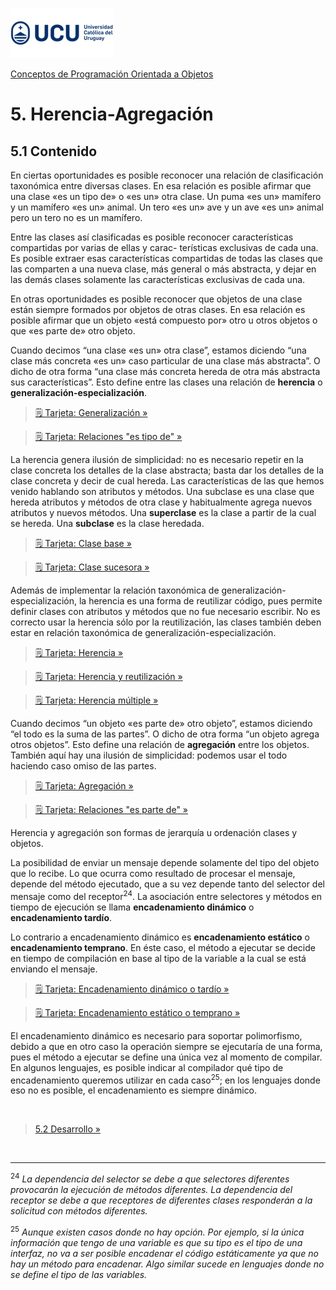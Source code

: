 ![UCU](../../Assets/logo-ucu.png)

[Conceptos de Programación Orientada a Objetos](../../)


# 5. Herencia-Agregación

## 5.1 Contenido

En ciertas oportunidades es posible reconocer una relación de clasificación taxonómica entre diversas clases. En esa relación es posible afirmar que una clase «es un tipo de» o «es un» otra clase. Un puma «es un» mamífero y un mamífero «es un» animal. Un tero «es un» ave y un ave «es un» animal pero un tero no es un mamífero.

Entre las clases así clasificadas es posible reconocer características compartidas por varias de ellas y carac- terísticas exclusivas de cada una. Es posible extraer esas características compartidas de todas las clases que las comparten a una nueva clase, más general o más abstracta, y dejar en las demás clases solamente las características exclusivas de cada una.

En otras oportunidades es posible reconocer que objetos de una clase están siempre formados por objetos de otras clases. En esa relación es posible afirmar que un objeto «está compuesto por» otro u otros objetos o que «es parte de» otro objeto.

Cuando decimos “una clase «es un» otra clase”, estamos diciendo “una clase más concreta «es un» caso particular de una clase más abstracta”. O dicho de otra forma “una clase más concreta hereda de otra más abstracta sus características”. Esto define entre las clases una relación de **herencia** o **generalización-especialización**.

> [🗒 Tarjeta: Generalización »](../../Tarjetas/Herencia_Agregacion/Generalizacion.md)

> [🗒 Tarjeta: Relaciones "es tipo de" »](../../Tarjetas/Herencia_Agregacion/Es_Tipo_De.md)

La herencia genera ilusión de simplicidad: no es necesario repetir en la clase concreta los detalles de la clase abstracta; basta dar los detalles de la clase concreta y decir de cual hereda. Las características de las que hemos venido hablando son atributos y métodos. Una subclase es una clase que hereda atributos y métodos de otra clase y habitualmente agrega nuevos atributos y nuevos métodos. Una **superclase** es la clase a partir de la cual se hereda. Una **subclase** es la clase heredada.

> [🗒 Tarjeta: Clase base »](../../Tarjetas/Herencia_Agregacion/Clase_Base.md)

> [🗒 Tarjeta: Clase sucesora »](../../Tarjetas/Herencia_Agregacion/Clase_Sucesora.md)

Además de implementar la relación taxonómica de generalización-especialización, la herencia es una forma de reutilizar código, pues permite definir clases con atributos y métodos que no fue necesario escribir. No es correcto usar la herencia sólo por la reutilización, las clases también deben estar en relación taxonómica de generalización-especialización.

> [🗒 Tarjeta: Herencia »](../../Tarjetas/Herencia_Agregacion/Herencia.md)

> [🗒 Tarjeta: Herencia y reutilización »](../../Tarjetas/Herencia_Agregacion/Herencia_y_Reutilizacion.md)

> [🗒 Tarjeta: Herencia múltiple »](../../Tarjetas/Herencia_Agregacion/Herencia_Multiple.md)

Cuando decimos “un objeto «es parte de» otro objeto”, estamos diciendo “el todo es la suma de las partes”. O dicho de otra forma “un objeto agrega otros objetos”. Esto define una relación de **agregación** entre los objetos. También aquí hay una ilusión de simplicidad: podemos usar el todo haciendo caso omiso de las partes.

> [🗒 Tarjeta: Agregación »](../../Tarjetas/Herencia_Agregacion/Agregacion.md)

> [🗒 Tarjeta: Relaciones "es parte de" »](../../Tarjetas/Herencia_Agregacion/Es_Parte_De.md)

Herencia y agregación son formas de jerarquía u ordenación clases y objetos.

La posibilidad de enviar un mensaje depende solamente del tipo del objeto que lo recibe. Lo que ocurra como resultado de procesar el mensaje, depende del método ejecutado, que a su vez depende tanto del selector del mensaje como del receptor<sup>24</sup>. La asociación entre selectores y métodos en tiempo de ejecución se llama **encadenamiento dinámico** o **encadenamiento tardío**.

Lo contrario a encadenamiento dinámico es **encadenamiento estático** o **encadenamiento temprano**. En éste caso, el método a ejecutar se decide en tiempo de compilación en base al tipo de la variable a la cual se está enviando el mensaje.

> [🗒 Tarjeta: Encadenamiento dinámico o tardío »](../../Tarjetas/Herencia_Agregacion/Encadenamiento_Dinamico.md)

> [🗒 Tarjeta: Encadenamiento estático o temprano »](../../Tarjetas/Herencia_Agregacion/Encadenamiento_Estatico.md)

El encadenamiento dinámico es necesario para soportar polimorfismo, debido a que en otro caso la operación siempre se ejecutaría de una forma, pues el método a ejecutar se define una única vez al momento de compilar. En algunos lenguajes, es posible indicar al compilador qué tipo de encadenamiento queremos utilizar en cada caso<sup>25</sup>; en los lenguajes donde eso no es posible, el encadenamiento es siempre dinámico.

<br/>

> [5.2 Desarrollo »](./5_2_Desarrollo.md)

<br/>


********

<sup>24</sup> _La dependencia del selector se debe a que selectores diferentes provocarán la ejecución de métodos diferentes. La dependencia del receptor se debe a que receptores de diferentes clases responderán a la solicitud con métodos diferentes._

<sup>25</sup> _Aunque existen casos donde no hay opción. Por ejemplo, si la única información que tengo de una variable es que su tipo es el tipo de una interfaz, no va a ser posible encadenar el código estáticamente ya que no hay un método para encadenar. Algo similar sucede en lenguajes donde no se define el tipo de las variables._